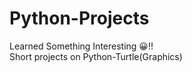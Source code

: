 # Python-Projects
Learned Something Interesting 😀!!
<br>
Short projects on Python-Turtle(Graphics) 
